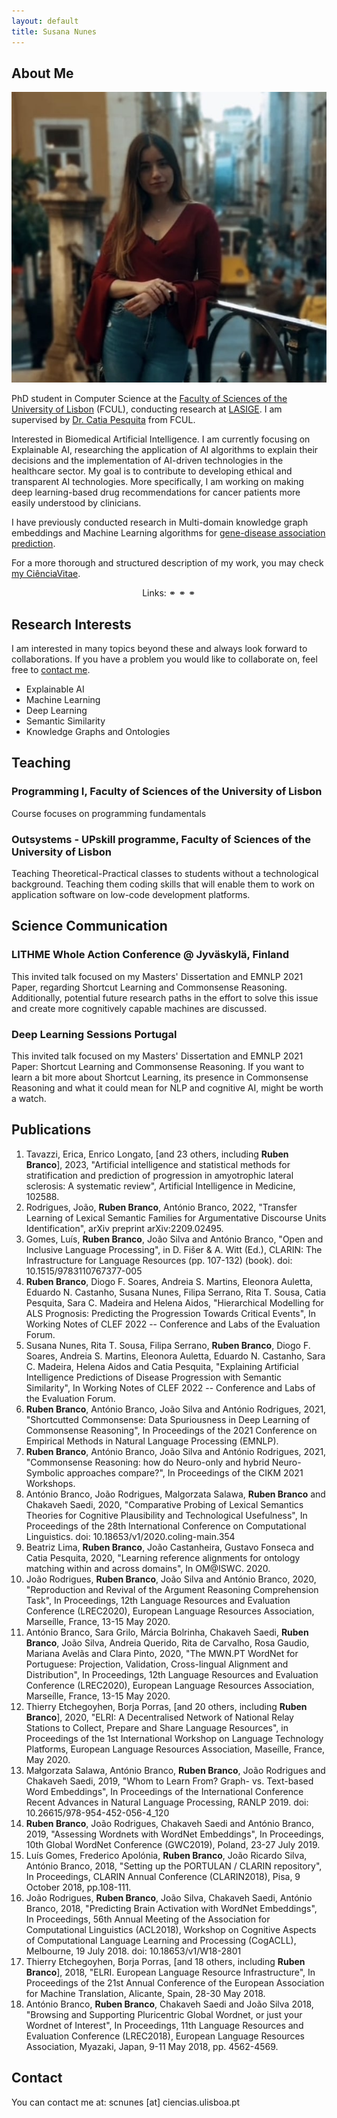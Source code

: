 ```yaml
---
layout: default
title: Susana Nunes
---
```


## About Me

<img class="profile-picture" src="me.jpg">

PhD student in Computer Science at the <a target="_blank" href="https://ciencias.ulisboa.pt/">Faculty of Sciences of the University of Lisbon</a> (FCUL), conducting research at <a target="_blank" href="https://www.lasige.pt/">LASIGE</a>. I am supervised by <a target="_blank" href="http://www.di.fc.ul.pt/~catiapesquita/"> Dr. Catia Pesquita</a> from FCUL.

Interested in Biomedical Artificial Intelligence. I am currently focusing on Explainable AI, researching the application of AI algorithms to explain their decisions and the implementation of AI-driven technologies in the healthcare sector. My goal is to contribute to developing ethical and transparent AI technologies. More specifically, I am working on making deep learning-based drug recommendations for cancer patients more easily understood by clinicians. 

I have previously conducted research in Multi-domain knowledge graph embeddings and Machine Learning algorithms for <a target="_blank" href="https://jbiomedsem.biomedcentral.com/articles/10.1186/s13326-023-00291-x">gene-disease association prediction</a>.

For a more thorough and structured description of my work, you may check <a target="_blank" href="https://www.cienciavitae.pt/portal/C61F-13D3-4346">my CiênciaVitae</a>.

<p align="center">
Links:
  <a target="_blank" href="https://scholar.google.com/citations?hl=en&user=-lwlWq4AAAAJ"><i class="fas fa-graduation-cap"></i></a> ⚭
  <a target="_blank" href="https://orcid.org/0000-0002-0160-5875"><i class="fab fa-orcid"></i></a> ⚭
  <a target="_blank" href="https://github.com/SusanaPNunes"><i class="fab fa-github"></i></a> ⚭
  <a target="_blank" href="https://www.linkedin.com/in/susana-cpnunes/"><i class="fab fa-linkedin"></i></a>
</p>


## Research Interests

I am interested in many topics beyond these and always look forward to collaborations. If you have a problem you would like to collaborate on, feel free to [contact me](#contact).

* Explainable AI
* Machine Learning
* Deep Learning
* Semantic Similarity
* Knowledge Graphs and Ontologies

## Teaching

### Programming I, Faculty of Sciences of the University of Lisbon

Course focuses on programming fundamentals

### Outsystems - UPskill programme, Faculty of Sciences of the University of Lisbon

Teaching Theoretical-Practical classes to students without a technological background. Teaching them coding skills that will enable them to work on application software on low-code development platforms.

## Science Communication

### LITHME Whole Action Conference @ Jyväskylä, Finland

This invited talk focused on my Masters' Dissertation and EMNLP 2021 Paper, regarding Shortcut Learning and Commonsense Reasoning. Additionally, potential future research paths in the effort to solve this issue and create more cognitively capable machines are discussed.

### Deep Learning Sessions Portugal <a target="_blank" href="https://www.youtube.com/watch?v=o9oEjnSjtPA"><i class="fab fa-youtube"></i></a>

This invited talk focused on my Masters' Dissertation and EMNLP 2021 Paper: Shortcut Learning and Commonsense Reasoning. If you want to learn a bit more about Shortcut Learning, its presence in Commonsense Reasoning and what it could mean for NLP and cognitive AI, might be worth a watch.

## Publications

1. Tavazzi, Erica, Enrico Longato, [and 23 others, including **Ruben Branco**], 2023, "Artificial intelligence and statistical methods for stratification and prediction of progression in amyotrophic lateral sclerosis: A systematic review", Artificial Intelligence in Medicine, 102588.
2. Rodrigues, João, **Ruben Branco**, António Branco, 2022, "Transfer Learning of Lexical Semantic Families for Argumentative Discourse Units Identification", arXiv preprint arXiv:2209.02495.
3. Gomes, Luís, **Ruben Branco**, João Silva and António Branco, "Open and Inclusive Language Processing", in D. Fišer & A. Witt (Ed.), CLARIN: The Infrastructure for Language Resources (pp. 107-132) (book). doi: 10.1515/9783110767377-005
4. **Ruben Branco**, Diogo F. Soares, Andreia S. Martins, Eleonora Auletta, Eduardo N. Castanho, Susana Nunes, Filipa Serrano, Rita T. Sousa, Catia Pesquita, Sara C. Madeira and Helena Aidos, "Hierarchical Modelling for ALS Prognosis: Predicting the Progression Towards Critical Events", In Working Notes of CLEF 2022 -- Conference and Labs of the Evaluation Forum.
5. Susana Nunes, Rita T. Sousa, Filipa Serrano, **Ruben Branco**, Diogo F. Soares, Andreia S. Martins, Eleonora Auletta, Eduardo N. Castanho, Sara C. Madeira, Helena Aidos and Catia Pesquita, "Explaining Artificial Intelligence Predictions of Disease Progression with Semantic Similarity", In Working Notes of CLEF 2022 -- Conference and Labs of the Evaluation Forum.
6. **Ruben Branco**, António Branco, João Silva and António Rodrigues, 2021, "Shortcutted Commonsense: Data Spuriousness in Deep Learning of Commonsense Reasoning", In Proceedings of the 2021 Conference on Empirical Methods in Natural Language Processing (EMNLP).
7. **Ruben Branco**, António Branco, João Silva and António Rodrigues, 2021, "Commonsense Reasoning: how do Neuro-only and hybrid Neuro-Symbolic approaches compare?", In Proceedings of the CIKM 2021 Workshops.
8. António Branco, João Rodrigues, Malgorzata Salawa, **Ruben Branco** and Chakaveh Saedi, 2020, "Comparative Probing of Lexical Semantics Theories for Cognitive Plausibility and Technological Usefulness", In Proceedings of the 28th International Conference on Computational Linguistics. doi: 10.18653/v1/2020.coling-main.354
9. Beatriz Lima, **Ruben Branco**, João Castanheira, Gustavo Fonseca and Catia Pesquita, 2020, "Learning reference alignments for ontology matching within and across domains", In OM@ISWC. 2020.
10. João Rodrigues, **Ruben Branco**, João Silva and António Branco, 2020, "Reproduction and Revival of the Argument Reasoning Comprehension Task", In Proceedings, 12th Language Resources and Evaluation Conference (LREC2020), European Language Resources Association, Marseílle, France, 13-15 May 2020.
11. António Branco, Sara Grilo, Márcia Bolrinha, Chakaveh Saedi, **Ruben Branco**, João Silva, Andreia Querido, Rita de Carvalho, Rosa Gaudio, Mariana Avelãs and Clara Pinto, 2020, "The MWN.PT WordNet for Portuguese: Projection, Validation, Cross-lingual Alignment and Distribution", In Proceedings, 12th Language Resources and Evaluation Conference (LREC2020), European Language Resources Association, Marseílle, France, 13-15 May 2020.
12. Thierry Etchegoyhen, Borja Porras, [and 20 others, including **Ruben Branco**], 2020, "ELRI: A Decentralised Network of National Relay Stations to Collect, Prepare and Share Language Resources", in Proceedings of the 1st International Workshop on Language Technology Platforms, European Language Resources Association, Maseílle, France, May 2020.
13. Małgorzata Salawa, António Branco, **Ruben Branco**, João Rodrigues and Chakaveh Saedi, 2019, "Whom to Learn From? Graph- vs. Text-based Word Embeddings", In Proceedings of the International Conference Recent Advances in Natural Language Processing, RANLP 2019. doi: 10.26615/978-954-452-056-4_120
14. **Ruben Branco**, João Rodrigues, Chakaveh Saedi and António Branco, 2019, "Assessing Wordnets with WordNet Embeddings", In Proceedings, 10th Global WordNet Conference (GWC2019), Poland, 23-27 July 2019.
15. Luís Gomes, Frederico Apolónia, **Ruben Branco**, João Ricardo Silva, António Branco, 2018, "Setting up the PORTULAN / CLARIN repository", In Proceedings, CLARIN Annual Conference (CLARIN2018), Pisa, 9 October 2018, pp.108-111.
16. João Rodrigues, **Ruben Branco**, João Silva, Chakaveh Saedi, António Branco, 2018, "Predicting Brain Activation with WordNet Embeddings", In Proceedings, 56th Annual Meeting of the Association for Computational Linguistics (ACL2018), Workshop on Cognitive Aspects of Computational Language Learning and Processing (CogACLL), Melbourne, 19 July 2018. doi: 10.18653/v1/W18-2801
17. Thierry Etchegoyhen, Borja Porras, [and 18 others, including **Ruben Branco**], 2018, "ELRI. European Language Resource Infrastructure", In Proceedings of the 21st Annual Conference of the European Association for Machine Translation, Alicante, Spain, 28-30 May 2018.
18. António Branco, **Ruben Branco**, Chakaveh Saedi and João Silva 2018, "Browsing and Supporting Pluricentric Global Wordnet, or just your Wordnet of Interest", In Proceedings, 11th Language Resources and Evaluation Conference (LREC2018), European Language Resources Association, Myazaki, Japan, 9-11 May 2018, pp. 4562-4569.

## Contact

You can contact me at: scnunes [at] ciencias.ulisboa.pt
